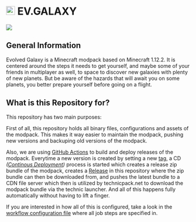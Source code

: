 <h1><img height="24" src="https://cdn.technicpack.net/platform2/pack-icons/1799882.png"/> EV.GALAXY</h1>

[![](https://img.shields.io/badge/ON-TECHNICPACK.NET-cyan?style=for-the-badge)](https://www.technicpack.net/modpack/evgalaxy)

## General Information

Evolved Galaxy is a Minecraft modpack based on Minecraft 1.12.2. It is centered around the steps it needs to get yourself, and maybe some of your friends in multiplayer as well, to space to discover new galaxies with plenty of new planets. But be aware of the hazards that will await you on some planets, you better prepare yourself before going on a flight.

## What is this Repository for?

This repository has two main purposes:

First of all, this repository holds all binary files, configurations and assets of the modpack. This makes it way easier to maintain the modpack, pushing new versions and backuping old versions of the modpack.

Also, we are using [GitHub Actions](https://github.com/evolvedpacks/pack-client-evolved-galaxy/actions) to build and deploy releases of the modpack. Everytime a new version is created by setting a new [tag](https://github.com/evolvedpacks/pack-client-evolved-galaxy/tags), a CD *([Continous Deployment](https://en.wikipedia.org/wiki/Continuous_deployment))* process is started which creates a release zip bundle of the modpack, creates a [Release](https://github.com/evolvedpacks/pack-client-evolved-galaxy/releases) in this repository where the zip bundle can then be downloaded from, and pushes the latest bundle to a CDN file server which then is utilized by technicpack.net to download the modpack bundle via the technic launcher. And all of this happens fully automatically without having to lift a finger.

If you are interested in how all of this is configured, take a look in the [workflow configuration file](https://github.com/evolvedpacks/pack-client-evolved-galaxy/blob/master/.github/workflows/cd-tags.yml) where all job steps are specified in.


